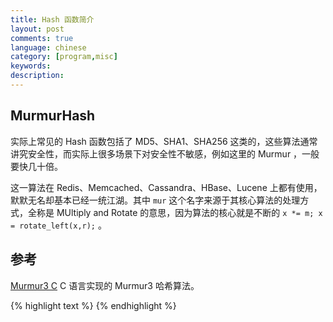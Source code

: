 ```yaml
---
title: Hash 函数简介
layout: post
comments: true
language: chinese
category: [program,misc]
keywords: 
description:
---
```



<!-- more -->

## MurmurHash

实际上常见的 Hash 函数包括了 MD5、SHA1、SHA256 这类的，这些算法通常讲究安全性，而实际上很多场景下对安全性不敏感，例如这里的 Murmur ，一般要快几十倍。

这一算法在 Redis、Memcached、Cassandra、HBase、Lucene 上都有使用，默默无名却基本已经一统江湖。其中 `mur` 这个名字来源于其核心算法的处理方式，全称是 MUltiply and Rotate 的意思，因为算法的核心就是不断的 `x *= m; x = rotate_left(x,r);` 。

<!--
那Java自己的String的hashCode()呢？ 用的是Horner法则， s[0]*31^(n-1) + s[1]*31^(n-2) + ... + s[n-1]

实现上是循环原哈希值×31再加下一个Char的值，算法及其复杂度简单一目了然，连我都能看懂。

for (int i = 0; i < str.length(); i++) { hash = 31*hash + str.charAt[i]; } 

注意，int会溢出成负数，再溢成正数，比如"abcde"是 92599395， abcdef"是 -1424385949， "abcdefgh" 是 1259673732

Eclipse的自动代码生成的hashCode()函数也是类似的，循环原哈希值×31，再加下一个属性的hashCode()值。

31有个很好的特性，就是用移位和减法来代替乘法，可以得到更好的性能：31*i==(i<<5)-i。现在的VM可以自动完成这种优化。 Java自己的HashMap，会在调用Key的hashCode()得到一个数值后，用以下算法再hash一次，免得Key自己实现的hashCode()质量太差。

static int hash(int h) {
    h ^= (h >>> 20) ^ (h >>> 12);
    return h ^ (h >>> 7) ^ (h >>> 4);
}

那为什么Cassandra们不选简单直白的Horner法则呢？

我猜原因之一是它的性能，有个评测用js来跑的，还是murmur好些。

再猜原因之二它的变化不够激烈，比如"abc"是96354， "abd"就比它多1。而用 murmur"abc"是1118836419，"abd"是413429783。像在Jedis里，它的几个Shard节点的名字就叫做shard-1,shard-2，shard-3而已，hash这几个字符串，murmur的结果还能均匀的落在一致性哈希环上，用Honer法则就不行了。
-->























<!--
DJBHash()
 - hash += (hash << 5) + (*str++);
 + hash = ((hash << 5) + hash)  + (*str++);

https://www.byvoid.com/zhs/blog/string-hash-compare
http://www.partow.net/programming/hashfunctions/index.html

https://github.com/davidar/c-hashtable  ****
https://github.com/larsendt/hashtable
https://github.com/DavidLeeds/hashmap
https://github.com/janneku/hashmap
https://github.com/ankurs/Hash-Table

C library for consistent hashing, and langauge bindings
https://github.com/RJ/ketama
https://github.com/chrismoos/hash-ring

宏实现的HashTable
https://github.com/troydhanson/uthash

介绍如何写HashTable
https://github.com/jamesroutley/write-a-hash-table

Cuckoo Hash算法
https://github.com/kroki/Cuckoo-hash

Murmur算法
https://github.com/PeterScott/murmur3

非加密算法xxHash
https://github.com/Cyan4973/xxHash

漫谈非加密哈希算法
https://segmentfault.com/a/1190000010990136



Hash算法
Robin Hood Hashing
HyperLogLog
FNV hash

Fowler-Noll-Vo, FNV 哈希算法是以三位发明人 Glenn Fowler、Landon Curt Noll、Phong Vo 的名字来命名的，最早在 1991 年提出；可以保持较小的冲突率，高度分散使它适用于 Hash 一些非常相近的字符串，比如 URL、Hostname、文件名、text、IP 地址等。


## Hash Table
允许多线程读写的并发Hash库，以及murmur3
https://github.com/efficient/libcuckoo
https://github.com/savoirfairelinux/opendht

非加密 Hash 算法使用比较多的是 [xxHash](https://github.com/Cyan4973/xxHash)、


-->

## 参考

[Murmur3 C](https://github.com/PeterScott/murmur3) C 语言实现的 Murmur3 哈希算法。

{% highlight text %}
{% endhighlight %}
